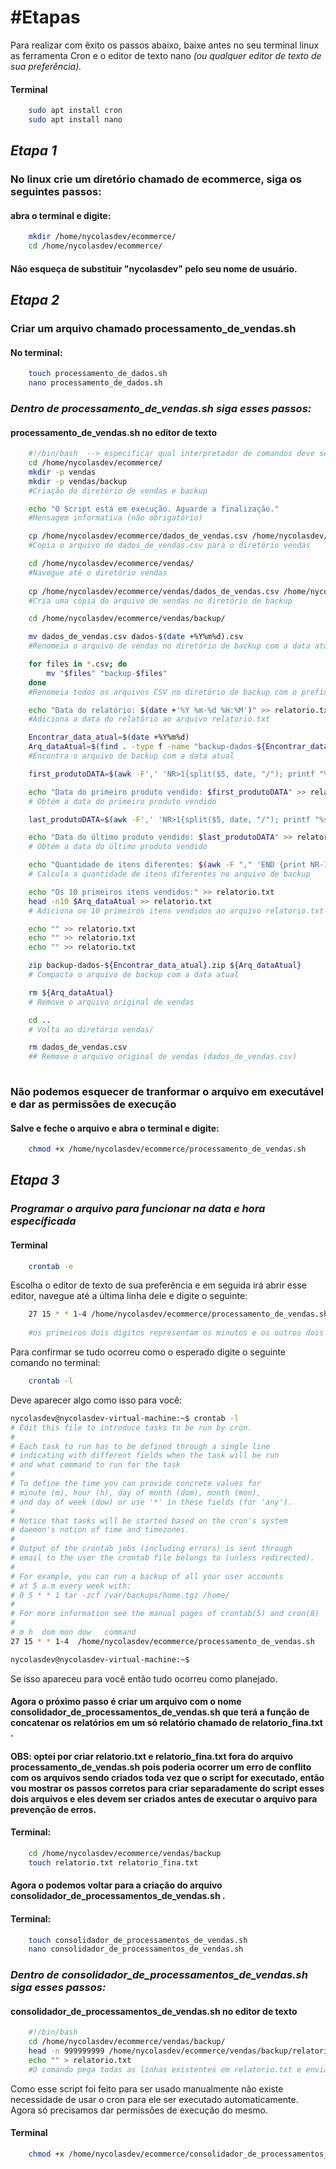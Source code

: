 # __#Etapas__
Para realizar com êxito os passos abaixo, baixe antes no seu terminal linux as ferramenta Cron e o editor de texto nano _(ou qualquer editor de texto de sua preferência)._  

#### Terminal
```bash
    sudo apt install cron   
    sudo apt install nano
```

## _Etapa 1_
### No linux crie um diretório chamado de ecommerce, siga os seguintes passos:
#### abra o terminal e digite:  
```bash
    mkdir /home/nycolasdev/ecommerce/  
    cd /home/nycolasdev/ecommerce/
```
#### **Não esqueça de substituir "nycolasdev" pelo seu nome de usuário.**
## _Etapa 2_
### Criar um arquivo chamado processamento_de_vendas.sh
#### No terminal:
```bash
    touch processamento_de_dados.sh
    nano processamento_de_dados.sh
```
### _Dentro de processamento_de_vendas.sh siga esses passos:_
#### processamento_de_vendas.sh no editor de texto
```bash
    #!/bin/bash  --> especificar qual interpretador de comandos deve ser usado para executar o script. 
    cd /home/nycolasdev/ecommerce/ 
    mkdir -p vendas
    mkdir -p vendas/backup 
    #Criação do diretório de vendas e backup

    echo "O Script está em execução. Aguarde a finalização." 
    #Mensagem informativa (não obrigatório)

    cp /home/nycolasdev/ecommerce/dados_de_vendas.csv /home/nycolasdev/ecommerce/vendas/ 
    #Copia o arquivo de dados_de_vendas.csv para o diretório vendas

    cd /home/nycolasdev/ecommerce/vendas/
    #Navegue até o diretório vendas
    
    cp /home/nycolasdev/ecommerce/vendas/dados_de_vendas.csv /home/nycolasdev/ecommerce/vendas/backup/
    #Cria uma cópia do arquivo de vendas no diretório de backup

    cd /home/nycolasdev/ecommerce/vendas/backup/

    mv dados_de_vendas.csv dados-$(date +%Y%m%d).csv
    #Renomeia o arquivo de vendas no diretório de backup com a data atual

    for files in *.csv; do
        mv "$files" "backup-$files"
    done
    #Renomeia todos os arquivos CSV no diretório de backup com o prefixo "backup-"

    echo "Data do relatório: $(date +'%Y %m-%d %H:%M')" >> relatorio.txt
    #Adiciona a data do relatório ao arquivo relatorio.txt

    Encontrar_data_atual=$(date +%Y%m%d)
    Arq_dataAtual=$(find . -type f -name "backup-dados-${Encontrar_data_atual}.csv")
    #Encontra o arquivo de backup com a data atual

    first_produtoDATA=$(awk -F',' 'NR>1{split($5, date, "/"); printf "%s,%s\n", date[3] "/" date[2] "/" date[1], $0}' $Arq_dataAtual | sort -t',' -k1,1 | cut -d',' -f6 | head -n 1)

    echo "Data do primeiro produto vendido: $first_produtoDATA" >> relatorio.txt
    # Obtém a data do primeiro produto vendido

    last_produtoDATA=$(awk -F',' 'NR>1{split($5, date, "/"); printf "%s,%s\n", date[3] "/" date [2] "/" date[1], $0}' $Arq_dataAtual | sort -t',' -k1,1 | cut -d',' -f6 | tail -n 1)

    echo "Data do último produto vendido: $last_produtoDATA" >> relatorio.txt
    # Obtém a data do último produto vendido

    echo "Quantidade de itens diferentes: $(awk -F "," 'END {print NR-1}' "$Arq_dataAtual")">> relatorio.txt
    # Calcula a quantidade de itens diferentes no arquivo de backup

    echo "Os 10 primeiros itens vendidos:" >> relatorio.txt
    head -n10 $Arq_dataAtual >> relatorio.txt
    # Adiciona os 10 primeiros itens vendidos ao arquivo relatorio.txt

    echo "" >> relatorio.txt
    echo "" >> relatorio.txt
    echo "" >> relatorio.txt

    zip backup-dados-${Encontrar_data_atual}.zip ${Arq_dataAtual}
    # Compacta o arquivo de backup com a data atual

    rm ${Arq_dataAtual}
    # Remove o arquivo original de vendas

    cd ..
    # Volta ao diretório vendas/

    rm dados_de_vendas.csv
    ## Remove o arquivo original de vendas (dados_de_vendas.csv)
    
```
### Não podemos esquecer de tranformar o arquivo em executável e dar as permissões de execução
####  Salve e feche o arquivo e abra o terminal e digite:  
```bash
    chmod +x /home/nycolasdev/ecommerce/processamento_de_vendas.sh 
```
## _Etapa 3_
### _Programar o arquivo para funcionar na data e hora específicada_
#### Terminal
```bash
    crontab -e   
```
Escolha o editor de texto de sua preferência e em seguida irá abrir esse editor, navegue até a última linha dele e digite o seguinte:
```bash
    27 15 * * 1-4 /home/nycolasdev/ecommerce/processamento_de_vendas.sh
      
    #os primeiros dois digitos representam os minutos e os outros dois representam as horas os  1-4 representam os dias da semana, no caso são de 0 a 7 em que (0,7) representam domingo, 1  representa segunda-feira e 4 quinta-feira   
```
Para confirmar se tudo ocorreu como o esperado digite o seguinte comando no terminal:
```bash
    crontab -l  
```
Deve aparecer algo como isso para você:
```bash
nycolasdev@nycolasdev-virtual-machine:~$ crontab -l
# Edit this file to introduce tasks to be run by cron.
# 
# Each task to run has to be defined through a single line
# indicating with different fields when the task will be run
# and what command to run for the task
# 
# To define the time you can provide concrete values for
# minute (m), hour (h), day of month (dom), month (mon),
# and day of week (dow) or use '*' in these fields (for 'any').
# 
# Notice that tasks will be started based on the cron's system
# daemon's notion of time and timezones.
# 
# Output of the crontab jobs (including errors) is sent through
# email to the user the crontab file belongs to (unless redirected).
# 
# For example, you can run a backup of all your user accounts
# at 5 a.m every week with:
# 0 5 * * 1 tar -zcf /var/backups/home.tgz /home/
# 
# For more information see the manual pages of crontab(5) and cron(8)
# 
# m h  dom mon dow   command
27 15 * * 1-4  /home/nycolasdev/ecommerce/processamento_de_vendas.sh

nycolasdev@nycolasdev-virtual-machine:~$ 
```
Se isso apareceu para você então tudo ocorreu como planejado.

#### Agora o próximo passo é criar um arquivo com o nome __consolidador_de_processamentos_de_vendas.sh__  que terá a função de concatenar os relatórios em um só relatório chamado de relatorio_fina.txt .
#### OBS: optei por criar relatorio.txt e relatorio_fina.txt fora do arquivo processamento_de_vendas.sh pois poderia ocorrer um erro de conflito com os arquivos sendo criados toda vez que o script for executado, então vou mostrar os passos corretos para criar separadamente do script esses dois arquivos e eles devem ser criados antes de executar o arquivo para prevenção de erros.
#### Terminal:
```bash
    cd /home/nycolasdev/ecommerce/vendas/backup
    touch relatorio.txt relatorio_fina.txt
```
#### Agora o podemos voltar para a criação do arquivo __consolidador_de_processamentos_de_vendas.sh__  .
#### Terminal:
```bash
    touch consolidador_de_processamentos_de_vendas.sh
    nano consolidador_de_processamentos_de_vendas.sh
```
### _Dentro de consolidador_de_processamentos_de_vendas.sh siga esses passos:_
#### consolidador_de_processamentos_de_vendas.sh no editor de texto
```bash
    #!/bin/bash
    cd /home/nycolasdev/ecommerce/vendas/backup/
    head -n 999999999 /home/nycolasdev/ecommerce/vendas/backup/relatorio.txt >> /home/nycolasdev/ecommerce/vendas/backup/relatorio_fina.txt
    echo "" > relatorio.txt
    #O comando pega todas as linhas existentes em relatorio.txt e envia para dentro de relatorio_fina.txt e depois sobrescre todas as linhas de relatorio 
```
Como esse script foi feito para ser usado manualmente não existe necessidade de usar o cron para ele ser executado automaticamente.
Agora só precisamos dar permissões de execução do mesmo.

#### Terminal
```bash
    chmod +x /home/nycolasdev/ecommerce/consolidador_de_processamentos_de_vendas.sh
```